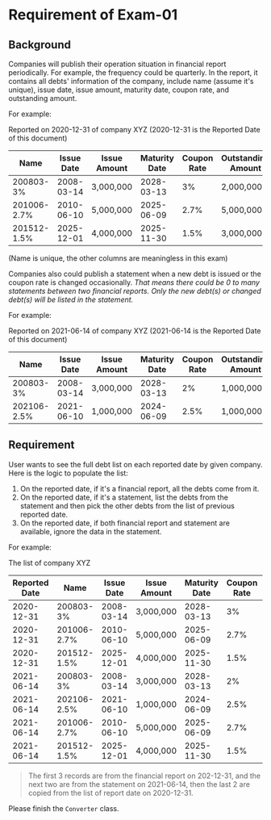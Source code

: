 # Requirement of Exam-01

## Background

Companies will publish their operation situation in financial report periodically. For example, the frequency could be quarterly.
In the report, it contains all debts' information of the company, include name (assume it's unique), issue date, issue amount,
maturity date, coupon rate, and outstanding amount.

For example:

Reported on 2020-12-31 of company XYZ (2020-12-31 is the Reported Date of this document)

| Name        | Issue Date | Issue Amount | Maturity Date | Coupon Rate | Outstanding Amount |
|-------------|------------|--------------|---------------|-------------|--------------------|
| 200803-3%   | 2008-03-14 | 3,000,000    | 2028-03-13    | 3%          | 2,000,000          |
| 201006-2.7% | 2010-06-10 | 5,000,000    | 2025-06-09    | 2.7%        | 5,000,000          |
| 201512-1.5% | 2025-12-01 | 4,000,000    | 2025-11-30    | 1.5%        | 3,000,000          |

(Name is unique, the other columns are meaningless in this exam)

Companies also could publish a statement when a new debt is issued or the coupon rate is changed occasionally.
*That means there could be 0 to many statements between two financial reports.*
*Only the new debt(s) or changed debt(s) will be listed in the statement.*

For example:

Reported on 2021-06-14 of company XYZ (2021-06-14 is the Reported Date of this document)

| Name        | Issue Date | Issue Amount | Maturity Date | Coupon Rate | Outstanding Amount |
|-------------|------------|--------------|---------------|-------------|--------------------|
| 200803-3%   | 2008-03-14 | 3,000,000    | 2028-03-13    | 2%          | 1,000,000          |
| 202106-2.5% | 2021-06-10 | 1,000,000    | 2024-06-09    | 2.5%        | 1,000,000          |

## Requirement

User wants to see the full debt list on each reported date by given company. Here is the logic to populate the list:

1. On the reported date, if it's a financial report, all the debts come from it.
2. On the reported date, if it's a statement, list the debts from the statement and then pick the other debts from the list of previous reported date.
3. On the reported date, if both financial report and statement are available, ignore the data in the statement.

For example:

The list of company XYZ

| Reported Date | Name        | Issue Date | Issue Amount | Maturity Date | Coupon Rate | Outstanding Amount |
|---------------|-------------|------------|--------------|---------------|-------------|--------------------|
| 2020-12-31    | 200803-3%   | 2008-03-14 | 3,000,000    | 2028-03-13    | 3%          | 2,000,000          |
| 2020-12-31    | 201006-2.7% | 2010-06-10 | 5,000,000    | 2025-06-09    | 2.7%        | 5,000,000          |
| 2020-12-31    | 201512-1.5% | 2025-12-01 | 4,000,000    | 2025-11-30    | 1.5%        | 3,000,000          |
| 2021-06-14    | 200803-3%   | 2008-03-14 | 3,000,000    | 2028-03-13    | 2%          | 1,000,000          |
| 2021-06-14    | 202106-2.5% | 2021-06-10 | 1,000,000    | 2024-06-09    | 2.5%        | 1,000,000          |
| 2021-06-14    | 201006-2.7% | 2010-06-10 | 5,000,000    | 2025-06-09    | 2.7%        | 5,000,000          |
| 2021-06-14    | 201512-1.5% | 2025-12-01 | 4,000,000    | 2025-11-30    | 1.5%        | 3,000,000          |

> The first 3 records are from the financial report on 202-12-31, and the next two are from the statement on 2021-06-14,
> then the last 2 are copied from the list of report date on 2020-12-31.

Please finish the ```Converter``` class.
